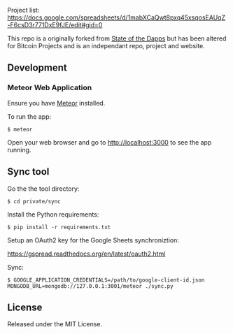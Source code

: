 
Project list:
https://docs.google.com/spreadsheets/d/1mabXCaQwt8pxq45xsqosEAUqZ-F6csD3r771DxE9fJE/edit#gid=0

This repo is a originally forked from [State of the Dapps](https://github.com/state-of-the-dapps/state-of-the-dapps) but has been altered for Bitcoin Projects and is an independant repo, project and website.

## Development

### Meteor Web Application

Ensure you have [Meteor](https://www.meteor.com/install) installed.

To run the app:

    $ meteor

Open your web browser and go to [http://localhost:3000](http://localhost:3000) to see the app running.

## Sync tool

Go the the tool directory:

    $ cd private/sync

Install the Python requirements:

    $ pip install -r requirements.txt

Setup an OAuth2 key for the Google Sheets synchroniztion:

https://gspread.readthedocs.org/en/latest/oauth2.html

Sync:

    $ GOOGLE_APPLICATION_CREDENTIALS=/path/to/google-client-id.json MONGODB_URL=mongodb://127.0.0.1:3001/meteor ./sync.py

## License

Released under the MIT License.
